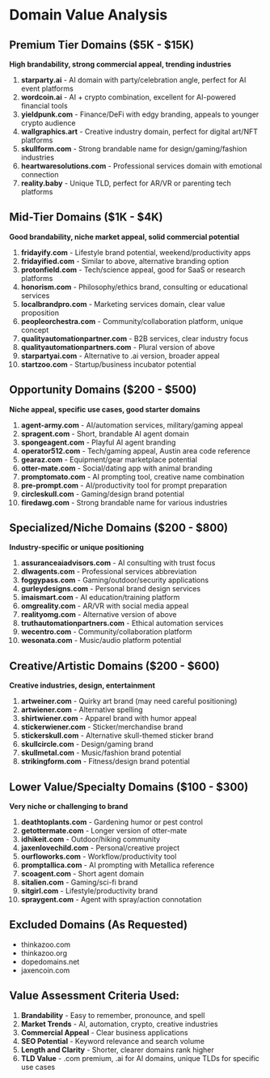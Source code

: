 # Domain Value Analysis

## Premium Tier Domains ($5K - $15K)
**High brandability, strong commercial appeal, trending industries**

1. **starparty.ai** - AI domain with party/celebration angle, perfect for AI event platforms
2. **wordcoin.ai** - AI + crypto combination, excellent for AI-powered financial tools
3. **yieldpunk.com** - Finance/DeFi with edgy branding, appeals to younger crypto audience
4. **wallgraphics.art** - Creative industry domain, perfect for digital art/NFT platforms
5. **skullform.com** - Strong brandable name for design/gaming/fashion industries
6. **heartwaresolutions.com** - Professional services domain with emotional connection
7. **reality.baby** - Unique TLD, perfect for AR/VR or parenting tech platforms

## Mid-Tier Domains ($1K - $4K)
**Good brandability, niche market appeal, solid commercial potential**

1. **fridayify.com** - Lifestyle brand potential, weekend/productivity apps
2. **fridayified.com** - Similar to above, alternative branding option
3. **protonfield.com** - Tech/science appeal, good for SaaS or research platforms
4. **honorism.com** - Philosophy/ethics brand, consulting or educational services
5. **localbrandpro.com** - Marketing services domain, clear value proposition
6. **peopleorchestra.com** - Community/collaboration platform, unique concept
7. **qualityautomationpartner.com** - B2B services, clear industry focus
8. **qualityautomationpartners.com** - Plural version of above
9. **starpartyai.com** - Alternative to .ai version, broader appeal
10. **startzoo.com** - Startup/business incubator potential

## Opportunity Domains ($200 - $500)
**Niche appeal, specific use cases, good starter domains**

1. **agent-army.com** - AI/automation services, military/gaming appeal
2. **spragent.com** - Short, brandable AI agent domain
3. **spongeagent.com** - Playful AI agent branding
4. **operator512.com** - Tech/gaming appeal, Austin area code reference
5. **gearaz.com** - Equipment/gear marketplace potential
6. **otter-mate.com** - Social/dating app with animal branding
7. **promptomato.com** - AI prompting tool, creative name combination
8. **pre-prompt.com** - AI/productivity tool for prompt preparation
9. **circleskull.com** - Gaming/design brand potential
10. **firedawg.com** - Strong brandable name for various industries

## Specialized/Niche Domains ($200 - $800)
**Industry-specific or unique positioning**

1. **assuranceaiadvisors.com** - AI consulting with trust focus
2. **dlwagents.com** - Professional services abbreviation
3. **foggypass.com** - Gaming/outdoor/security applications
4. **gurleydesigns.com** - Personal brand design services
5. **imaismart.com** - AI education/training platform
6. **omgreality.com** - AR/VR with social media appeal
7. **realityomg.com** - Alternative version of above
8. **truthautomationpartners.com** - Ethical automation services
9. **wecentro.com** - Community/collaboration platform
10. **wesonata.com** - Music/audio platform potential

## Creative/Artistic Domains ($200 - $600)
**Creative industries, design, entertainment**

1. **artweiner.com** - Quirky art brand (may need careful positioning)
2. **artwiener.com** - Alternative spelling
3. **shirtwiener.com** - Apparel brand with humor appeal
4. **stickerwiener.com** - Sticker/merchandise brand
5. **stickerskull.com** - Alternative skull-themed sticker brand
6. **skullcircle.com** - Design/gaming brand
7. **skullmetal.com** - Music/fashion brand potential
8. **strikingform.com** - Fitness/design brand potential

## Lower Value/Specialty Domains ($100 - $300)
**Very niche or challenging to brand**

1. **deathtoplants.com** - Gardening humor or pest control
2. **getottermate.com** - Longer version of otter-mate
3. **idhikeit.com** - Outdoor/hiking community
4. **jaxenlovechild.com** - Personal/creative project
5. **ourfloworks.com** - Workflow/productivity tool
6. **promptallica.com** - AI prompting with Metallica reference
7. **scoagent.com** - Short agent domain
8. **sitalien.com** - Gaming/sci-fi brand
9. **sitgirl.com** - Lifestyle/productivity brand
10. **spraygent.com** - Agent with spray/action connotation

## Excluded Domains (As Requested)
- thinkazoo.com
- thinkazoo.org  
- dopedomains.net
- jaxencoin.com

## Value Assessment Criteria Used:
1. **Brandability** - Easy to remember, pronounce, and spell
2. **Market Trends** - AI, automation, crypto, creative industries
3. **Commercial Appeal** - Clear business applications
4. **SEO Potential** - Keyword relevance and search volume
5. **Length and Clarity** - Shorter, clearer domains rank higher
6. **TLD Value** - .com premium, .ai for AI domains, unique TLDs for specific use cases

